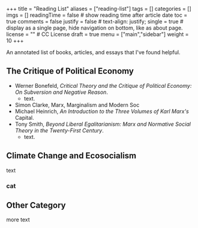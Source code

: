 +++
title = "Reading List"
aliases = ["reading-list"]
tags = []
categories = []
imgs = []
readingTime = false  # show reading time after article date
toc = true
comments = false
justify = false  # text-align: justify;
single = true  # display as a single page, hide navigation on bottom, like as about page.
license = ""  # CC License
draft = true
menu = ["main","sidebar"]
weight = 10
+++

An annotated list of books, articles, and essays that I've found helpful.

## The Critique of Political Economy

- Werner Bonefeld, _Critical Theory and the Critique of Political Economy: On Subversion and Negative Reason_.
  - text.
- Simon Clarke, Marx, Marginalism and Modern Soc
- Michael Heinrich, _An Introduction to the Three Volumes of Karl Marx's_ Capital.
- Tony Smith, _Beyond Liberal Egalitarianism: Marx and Normative Social Theory in the Twenty-First Century_.
  - text.

## Climate Change and Ecosocialism

text

### cat


## Other Category

more text
